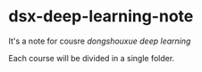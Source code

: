 # dsx-deep-learning-note
It's a note for cousre *dongshouxue deep learning*

Each course will be divided in a single folder.
